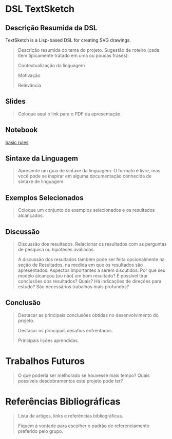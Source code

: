 # DSL TextSketch

## Descrição Resumida da DSL

TextSketch is a Lisp-based DSL for creating SVG drawings.
> Descrição resumida do tema do projeto. Sugestão de roteiro (cada item tipicamente tratado em uma ou poucas frases):
>
> Contextualização da linguagem
>
> Motivação
>
> Relevância
>

## Slides

> Coloque aqui o link para o PDF da apresentação.

## Notebook

[basic rules](notebook/basic_rules.ipynb)

## Sintaxe da Linguagem

> Apresente um guia de sintaxe da linguagem. O formato é livre, mas você pode se inspirar em alguma documentação conhecida de sintaxe de linguagem.

## Exemplos Selecionados

> Coloque um conjunto de exemplos selecionados e os resultados alcançados.

## Discussão

> Discussão dos resultados. Relacionar os resultados com as perguntas de pesquisa ou hipóteses avaliadas.
>
> A discussão dos resultados também pode ser feita opcionalmente na seção de Resultados, na medida em que os resultados são apresentados. Aspectos importantes a serem discutidos: Por que seu modelo alcançou (ou não) um bom resultado? É possível tirar conclusões dos resultados? Quais? Há indicações de direções para estudo? São necessários trabalhos mais profundos?

## Conclusão

> Destacar as principais conclusões obtidas no desenvolvimento do projeto.
>
> Destacar os principais desafios enfrentados.
>
> Principais lições aprendidas.

# Trabalhos Futuros

> O que poderia ser melhorado se houvesse mais tempo?
> Quais possíveis desdobramentos este projeto pode ter?

# Referências Bibliográficas

> Lista de artigos, links e referências bibliográficas.
>
> Fiquem à vontade para escolher o padrão de referenciamento preferido pelo grupo.



